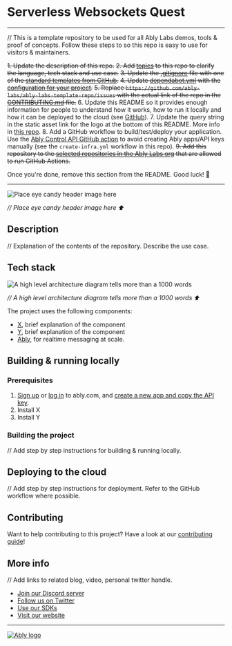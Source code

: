 # Serverless Websockets Quest

---

// This is a template repository to be used for all Ably Labs demos, tools &amp; proof of concepts. Follow these steps to so this repo is easy to use for visitors & maintainers.

~~1. Update the description of this repo.~~
~~2. Add [topics](https://docs.github.com/en/repositories/managing-your-repositorys-settings-and-features/customizing-your-repository/classifying-your-repository-with-topics) to this repo to clarify the language, tech stack and use case.~~
~~3. Update the [.gitignore](.gitignore) file with one of the [standard templates from GitHub](https://github.com/github/gitignore).~~
~~4. Update [dependabot.yml](.github/dependabot.yml) with the [configuration for your project](https://docs.github.com/en/code-security/supply-chain-security/keeping-your-dependencies-updated-automatically/configuration-options-for-dependency-updates).~~
~~5. Replace `https://github.com/ably-labs/ably-labs-template-repo/issues` with the actual link of the repo in the [CONTRIBUTING.md](CONTRIBUTING.md) file.~~
6. Update this README so it provides enough information for people to understand how it works, how to run it locally and how it can be deployed to the cloud (see [GitHub](https://docs.github.com/en/repositories/managing-your-repositorys-settings-and-features/customizing-your-repository/about-readmes)).
7. Update the query string in the static asset link for the logo at the bottom of this README. More info in [this repo](https://github.com/ably-labs/static-assets).
8. Add a GitHub workflow to build/test/deploy your application. Use the [Ably Control API GitHub action](https://github.com/ably-labs/ably-control-api-action) to avoid creating Ably apps/API keys manually (see the `create-infra.yml` workflow in this repo).
~~9. Add this repository to the [selected repositories in the Ably Labs org](https://github.com/organizations/ably-labs/settings/actions) that are allowed to run GitHub Actions.~~

Once you're done, remove this section from the README. Good luck! 💪

---

![Place eye candy header image here](https://placekitten.com/640/360)

*// Place eye candy header image here ⬆️*

## Description

// Explanation of the contents of the repository. Describe the use case.

## Tech stack

![A high level architecture diagram tells more than a 1000 words](https://placekitten.com/480/240)

*// A high level architecture diagram tells more than a 1000 words ⬆️*

The project uses the following components:

- [X](), brief explanation of the component
- [Y](), brief explanation of the component
- [Ably](https://ably.com/), for realtime messaging at scale.

## Building & running locally

### Prerequisites

1. [Sign up](https://ably.com/signup) or [log in](https://ably.com/login) to ably.com, and [create a new app and copy the API key](https://faqs.ably.com/setting-up-and-managing-api-keys).
2. Install X
3. Install Y

### Building the project

// Add step by step instructions for building & running locally.

## Deploying to the cloud

// Add step by step instructions for deployment. Refer to the GitHub workflow where possible.

## Contributing

Want to help contributing to this project? Have a look at our [contributing guide](CONTRIBUTING.md)!

## More info

// Add links to related blog, video, personal twitter handle.

- [Join our Discord server](https://discord.gg/q89gDHZcBK)
- [Follow us on Twitter](https://twitter.com/ablyrealtime)
- [Use our SDKs](https://github.com/ably/)
- [Visit our website](https://ably.com)

---
[![Ably logo](https://static.ably.dev/badge-black.svg?serverless-websockets-quest)](https://ably.com)
